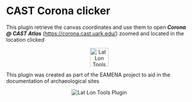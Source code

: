 # CAST Corona clicker

This plugin retrieve the canvas coordinates and use them to open ***Corona @ CAST Atlas*** (https://corona.cast.uark.edu/) zoomed and located in the location clicked

<div style="text-align:center"><img src="https://logo.cast.uark.edu/logo/logo-text-horizontal-light-320x104.png" alt="Lat Lon Tools Plugin" width="50"></div>

This plugin was created as part of the EAMENA project to aid in the documentation of archaeological sites
<div style="text-align:center"><img src="https://eamena.org/sites/default/files/styles/site_logo/public/styles/site_logo/public/eamena/site-logo/eamena_acronym_fullname_leic_arc_durf.png" alt="Lat Lon Tools Plugin"></div>

